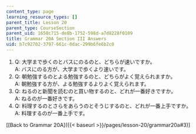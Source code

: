 ```yaml
---
content_type: page
learning_resource_types: []
parent_title: Lesson 20
parent_type: CourseSection
parent_uid: 1658c715-de8b-1752-598d-a7d8228f0109
title: Grammar 20A Section III Answers
uid: b7c92702-3797-661c-0dac-299b6fe6b2c0
---
```


1.  Q: 大学まで歩くのとバスにのるのと、どちらが速いですか。  
    A: バスにのる方が、大学まで歩くより速いです。
2.  Q: 朝勉強するのとよる勉強するのと、どちらがよく覚えられますか。  
    A: 朝勉強する方が、よる勉強するよりよく覚えられます。
3.  Q: ねるのと新聞を読むのと買い物するのと、どれが一番好きですか。  
    A: ねるのが一番好きです。
4.  Q: 料理するのとさらをあらうのとそうじするのと、どれが一番上手ですか。  
    A: 料理するのが一番上手です。

\[[Back to Grammar 20A]({{< baseurl >}}/pages/lesson-20/grammar20a#3)\]